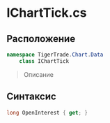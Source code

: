 
# IChartTick.cs
## Расположение
```csharp
namespace TigerTrade.Chart.Data  
    class IChartTick
```

> Описание

## Синтаксис
```csharp
long OpenInterest { get; }
```
